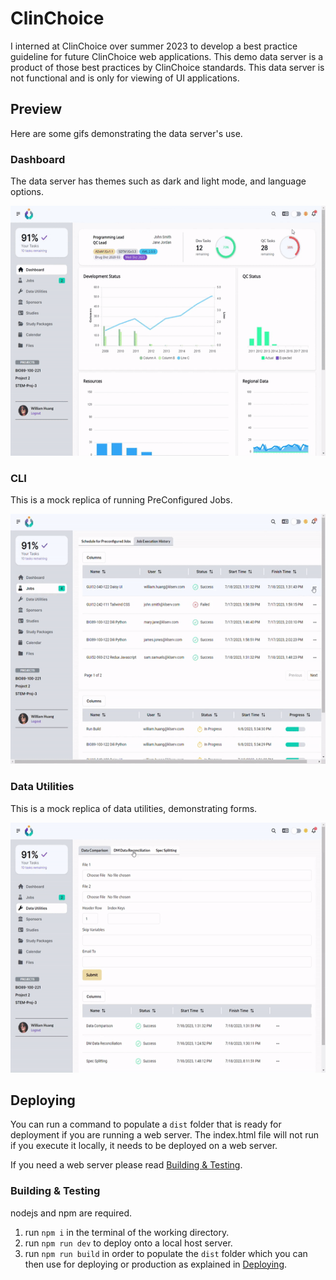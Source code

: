 # ClinChoice

I interned at ClinChoice over summer 2023 to develop a best practice guideline for future ClinChoice web applications. This demo data server is a product of those best practices by ClinChoice standards. This data server is not functional and is only for viewing of UI applications.

## Preview
Here are some gifs demonstrating the data server's use.

### Dashboard
The data server has themes such as dark and light mode, and language options.

<img src="https://github.com/wayleem/demo-data-server/blob/main/assets/clinchoice1.gif" width="600" height="400"/>

### CLI
This is a mock replica of running PreConfigured Jobs.

<img src="https://github.com/wayleem/demo-data-server/blob/main/assets/clinchoice2.gif" width="600" height="400"/>

### Data Utilities
This is a mock replica of data utilities, demonstrating forms.

<img src="https://github.com/wayleem/demo-data-server/blob/main/assets/clinchoice3.gif" width="600" height="400"/>

## Deploying

You can run a command to populate a `dist` folder that is ready for deployment if you are running a web server. The index.html file will not run if you execute it locally, it needs to be deployed on a web server.

If you need a web server please read [Building & Testing](#Building&Testing).

### Building & Testing

nodejs and npm are required.

1. run `npm i` in the terminal of the working directory.
2. run `npm run dev` to deploy onto a local host server.
3. run `npm run build` in order to populate the `dist` folder which you can then use for deploying or production as explained in [Deploying](#Deploying).
